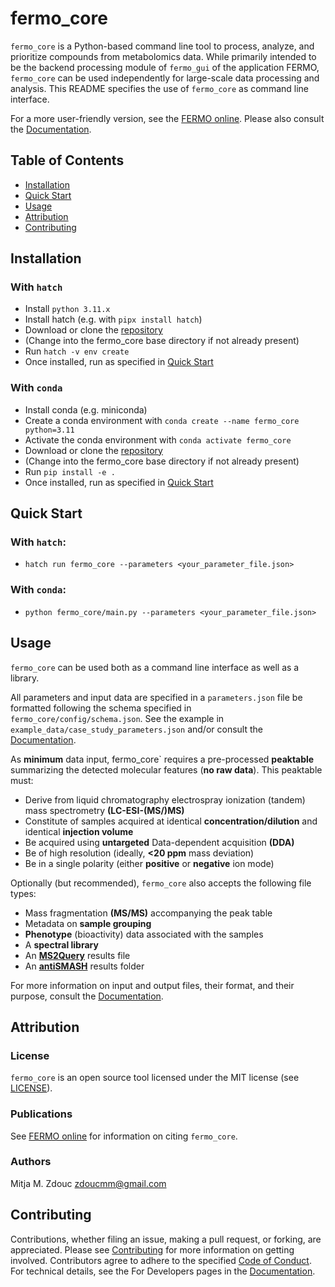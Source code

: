 fermo_core
=========
`fermo_core` is a Python-based command line tool to process, analyze, and prioritize compounds from metabolomics data. While primarily intended to be the backend processing module of `fermo_gui` of the application FERMO, `fermo_core` can be used independently for large-scale data processing and analysis. This README specifies the use of `fermo_core` as command line interface. 

For a more user-friendly version, see the [FERMO online](https://fermo.bioinformatics.nl). Please also consult the [Documentation](https://mmzdouc.github.io/fermo_docs/).

Table of Contents
-----------------
- [Installation](#installation)
- [Quick Start](#quick-start)
- [Usage](#usage)
- [Attribution](#attribution)
- [Contributing](#contributing)

## Installation

### With `hatch`
- Install `python 3.11.x`
- Install hatch (e.g. with `pipx install hatch`)
- Download or clone the [repository](https://github.com/mmzdouc/fermo_core)
- (Change into the fermo_core base directory if not already present)
- Run `hatch -v env create`
- Once installed, run as specified in [Quick Start](#quick-start)

### With `conda`
- Install conda (e.g. miniconda)
- Create a conda environment with `conda create --name fermo_core python=3.11`
- Activate the conda environment with `conda activate fermo_core`
- Download or clone the [repository](https://github.com/mmzdouc/fermo_core)
- (Change into the fermo_core base directory if not already present)
- Run `pip install -e .`
- Once installed, run as specified in [Quick Start](#quick-start)

## Quick Start

### With `hatch`:
- `hatch run fermo_core --parameters <your_parameter_file.json>`

### With `conda`:
- `python fermo_core/main.py --parameters <your_parameter_file.json>`

## Usage

`fermo_core` can be used both as a command line interface as well as a library.

All parameters and input data are specified in a `parameters.json` file be formatted following the schema specified in `fermo_core/config/schema.json`. See the example in `example_data/case_study_parameters.json` and/or consult the [Documentation](https://mmzdouc.github.io/fermo_docs/home/core.parameters/).

As **minimum** data input, fermo_core` requires a pre-processed **peaktable** summarizing the detected molecular features (**no raw data**). This peaktable must:
- Derive from liquid chromatography electrospray ionization (tandem) mass spectrometry **(LC-ESI-(MS/)MS)**
- Constitute of samples acquired at identical **concentration/dilution** and identical **injection volume**
- Be acquired using **untargeted** Data-dependent acquisition **(DDA)**
- Be of high resolution (ideally, **<20 ppm** mass deviation)
- Be in a single polarity (either **positive** or **negative** ion mode)

Optionally (but recommended), `fermo_core` also accepts the following file types:
- Mass fragmentation **(MS/MS)** accompanying the peak table
- Metadata on **sample grouping**
- **Phenotype** (bioactivity) data associated with the samples
- A **spectral library**
- An [**MS2Query**](https://github.com/iomega/ms2query) results file
- An [**antiSMASH**](https://antismash.secondarymetabolites.org) results folder

For more information on input and output files, their format, and their purpose, consult the [Documentation](https://mmzdouc.github.io/fermo_docs/home/input_output/).

## Attribution

### License

`fermo_core` is an open source tool licensed under the MIT license (see [LICENSE](LICENSE.md)).

### Publications

See [FERMO online](https://fermo.bioinformatics.nl/) for information on citing `fermo_core`.

### Authors
Mitja M. Zdouc <zdoucmm@gmail.com>

## Contributing

Contributions, whether filing an issue, making a pull request, or forking, are appreciated. Please see [Contributing](CONTRIBUTING.md) for more information on getting involved.
Contributors agree to adhere to the specified [Code of Conduct](CODE_OF_CONDUCT.md).
For technical details, see the For Developers pages in the [Documentation](https://mmzdouc.github.io/fermo_docs/for_devs/overview/).

